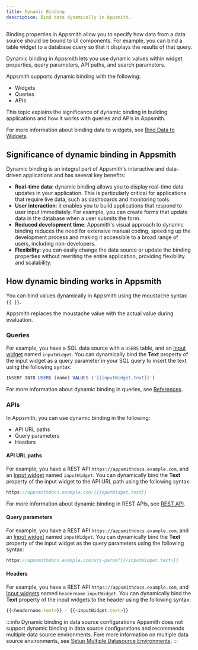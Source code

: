 ```yaml
---
title: Dynamic Binding
description: Bind data dynamically in Appsmith.
---
```


Binding properties in Appsmith allow you to specify how data from a data source should be bound to UI components. For example, you can bind a table widget to a database query so that it displays the results of that query.

Dynamic binding in Appsmith lets you use dynamic values within widget properties, query parameters, API paths, and search parameters.

Appsmith supports dynamic binding with the following:

- Widgets
- Queries
- APIs

This topic explains the significance of dynamic binding in building applications and how it works with queries and APIs in Appsmith.

For more information about binding data to widgets, see [Bind Data to Widgets](https://docs.appsmith.com/core-concepts/building-ui/dynamic-ui).

## Significance of dynamic binding in Appsmith

Dynamic binding is an integral part of Appsmith's interactive and data-driven applications and has several key benefits:

- **Real-time data**: dynamic binding allows you to display real-time data updates in your application. This is particularly critical for applications that require live data, such as dashboards and monitoring tools.
- **User interaction**: it enables you to build applications that respond to user input immediately. For example, you can create forms that update data in the database when a user submits the form.
- **Reduced development time**: Appsmith's visual approach to dynamic binding reduces the need for extensive manual coding, speeding up the development process and making it accessible to a broad range of users, including non-developers.
- **Flexibility**: you can easily change the data source or update the binding properties without rewriting the entire application, providing flexibility and scalability.

## How dynamic binding works in Appsmith

You can bind values dynamically in Appsmith using the moustache syntax `{{ }}`.

Appsmith replaces the moustache value with the actual value during evaluation. 

### Queries

For example, you have a SQL data source with a `USERS` table, and an [Input widget](https://docs.appsmith.com/reference/widgets/input) named `inputWidget`. You can dynamically bind the **Text** property of the input widget as a query parameter in your SQL query to insert the text using the following syntax:

```js
INSERT INTO USERS (name) VALUES ('{{inputWidget.text}}')
```

For more information about dynamic binding in queries, see [References](https://docs.appsmith.com/connect-data/reference).

### APIs

In Appsmith, you can use dynamic binding in the following:
- API URL paths
- Query parameters
- Headers

#### API URL paths

For example, you have a REST API `https://appsmithdocs.example.com`, and an [Input widget](https://docs.appsmith.com/reference/widgets/input) named `inputWidget`. You can dynamically bind the **Text** property of the input widget to the API URL path using the following syntax:

```js
https://appsmithdocs.example.com/{{inputWidget.text}}
```

For more information about dynamic binding in REST APIs, see [REST API](https://docs.appsmith.com/connect-data/reference/rest-api#query-rest-api).

#### Query parameters

For example, you have a REST API `https://appsmithdocs.example.com`, and an [Input widget](https://docs.appsmith.com/reference/widgets/input) named `inputWidget`. You can dynamically bind the **Text** property of the input widget as the query parameters using the following syntax:

```js
https://appsmithdocs.example.com/uri-param?{{<inputWidget.text>}}
```

#### Headers

For example, you have a REST API `https://appsmithdocs.example.com`, and [Input widgets](https://docs.appsmith.com/reference/widgets/input) named `headername` `inputWidget`. You can dynamically bind the **Text** property of the input widgets to the header using the following syntax:

```js
{{<headername.text>}} - {{<inputWidget.text>}}
```

:::info Dynamic binding in data source configurations
Appsmith does not support dynamic binding in data source configurations and recommends multiple data source environments.
Fore more information on multiple data source environments, see [Setup Multiple Datasource Environments](https://docs.appsmith.com/connect-data/how-to-guides/setup-datasource-environments).
:::